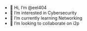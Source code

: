 - 👋 Hi, I’m @eel404
- 👀 I’m interested in Cybersecurity
- 🌱 I’m currently learning Networking
- 💞️ I’m looking to collaborate on i2p


<!---
eel404/eel404 is a ✨ special ✨ repository because its `README.md` (this file) appears on your GitHub profile.
You can click the Preview link to take a look at your changes.
--->
